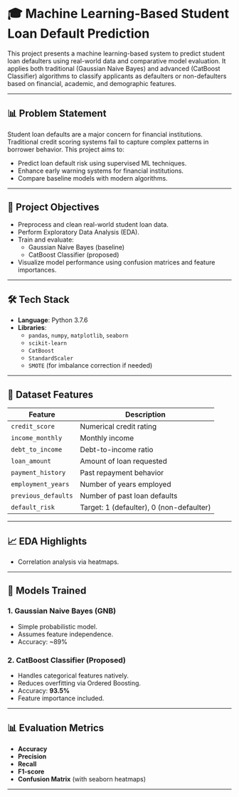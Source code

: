 # 🎓 Machine Learning-Based Student Loan Default Prediction

This project presents a machine learning-based system to predict student loan defaulters using real-world data and comparative model evaluation. It applies both traditional (Gaussian Naive Bayes) and advanced (CatBoost Classifier) algorithms to classify applicants as defaulters or non-defaulters based on financial, academic, and demographic features.

---

## 📊 Problem Statement

Student loan defaults are a major concern for financial institutions. Traditional credit scoring systems fail to capture complex patterns in borrower behavior. This project aims to:

- Predict loan default risk using supervised ML techniques.
- Enhance early warning systems for financial institutions.
- Compare baseline models with modern algorithms.

---

## 🚀 Project Objectives

- Preprocess and clean real-world student loan data.
- Perform Exploratory Data Analysis (EDA).
- Train and evaluate:
  - Gaussian Naive Bayes (baseline)
  - CatBoost Classifier (proposed)
- Visualize model performance using confusion matrices and feature importances.

---

## 🛠️ Tech Stack

- **Language**: Python 3.7.6
- **Libraries**:
  - `pandas`, `numpy`, `matplotlib`, `seaborn`
  - `scikit-learn`
  - `CatBoost`
  - `StandardScaler`
  - `SMOTE` (for imbalance correction if needed)

---

## 📁 Dataset Features

| Feature              | Description                            |
|----------------------|----------------------------------------|
| `credit_score`       | Numerical credit rating                |
| `income_monthly`     | Monthly income                         |
| `debt_to_income`     | Debt-to-income ratio                   |
| `loan_amount`        | Amount of loan requested               |
| `payment_history`    | Past repayment behavior                |
| `employment_years`   | Number of years employed               |
| `previous_defaults`  | Number of past loan defaults           |
| `default_risk`       | Target: 1 (defaulter), 0 (non-defaulter) |

---

## 📈 EDA Highlights

- Correlation analysis via heatmaps.
---

## 🧠 Models Trained

### 1. Gaussian Naive Bayes (GNB)
- Simple probabilistic model.
- Assumes feature independence.
- Accuracy: ~89%

### 2. CatBoost Classifier (Proposed)
- Handles categorical features natively.
- Reduces overfitting via Ordered Boosting.
- Accuracy: **93.5%**
- Feature importance included.

---

## 📊 Evaluation Metrics

- **Accuracy**
- **Precision**
- **Recall**
- **F1-score**
- **Confusion Matrix** (with seaborn heatmaps)

---

